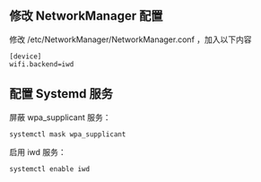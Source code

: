 ## 修改 NetworkManager 配置

修改 /etc/NetworkManager/NetworkManager.conf ，加入以下内容
```
[device]
wifi.backend=iwd
```

## 配置 Systemd 服务

屏蔽 wpa_supplicant 服务：
```
systemctl mask wpa_supplicant
```
启用 iwd 服务： 
```
systemctl enable iwd
```
